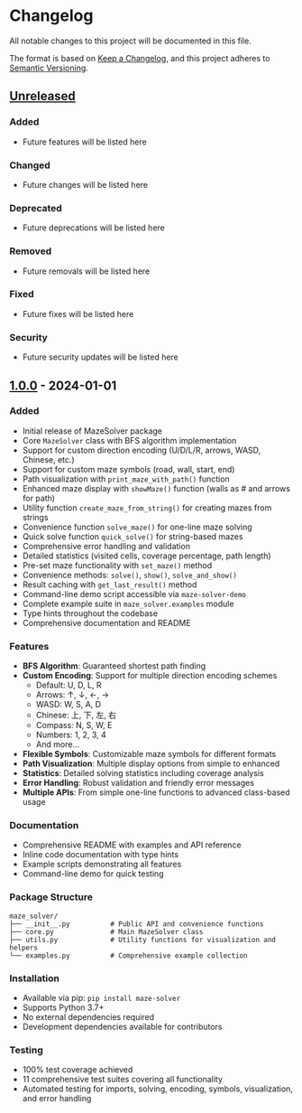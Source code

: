 # Changelog

All notable changes to this project will be documented in this file.

The format is based on [Keep a Changelog](https://keepachangelog.com/en/1.0.0/),
and this project adheres to [Semantic Versioning](https://semver.org/spec/v2.0.0.html).

## [Unreleased]

### Added
- Future features will be listed here

### Changed
- Future changes will be listed here

### Deprecated
- Future deprecations will be listed here

### Removed
- Future removals will be listed here

### Fixed
- Future fixes will be listed here

### Security
- Future security updates will be listed here

## [1.0.0] - 2024-01-01

### Added
- Initial release of MazeSolver package
- Core `MazeSolver` class with BFS algorithm implementation
- Support for custom direction encoding (U/D/L/R, arrows, WASD, Chinese, etc.)
- Support for custom maze symbols (road, wall, start, end)
- Path visualization with `print_maze_with_path()` function
- Enhanced maze display with `showMaze()` function (walls as # and arrows for path)
- Utility function `create_maze_from_string()` for creating mazes from strings
- Convenience function `solve_maze()` for one-line maze solving
- Quick solve function `quick_solve()` for string-based mazes
- Comprehensive error handling and validation
- Detailed statistics (visited cells, coverage percentage, path length)
- Pre-set maze functionality with `set_maze()` method
- Convenience methods: `solve()`, `show()`, `solve_and_show()`
- Result caching with `get_last_result()` method
- Command-line demo script accessible via `maze-solver-demo`
- Complete example suite in `maze_solver.examples` module
- Type hints throughout the codebase
- Comprehensive documentation and README

### Features
- **BFS Algorithm**: Guaranteed shortest path finding
- **Custom Encoding**: Support for multiple direction encoding schemes
  - Default: U, D, L, R
  - Arrows: ↑, ↓, ←, →
  - WASD: W, S, A, D
  - Chinese: 上, 下, 左, 右
  - Compass: N, S, W, E
  - Numbers: 1, 2, 3, 4
  - And more...
- **Flexible Symbols**: Customizable maze symbols for different formats
- **Path Visualization**: Multiple display options from simple to enhanced
- **Statistics**: Detailed solving statistics including coverage analysis
- **Error Handling**: Robust validation and friendly error messages
- **Multiple APIs**: From simple one-line functions to advanced class-based usage

### Documentation
- Comprehensive README with examples and API reference
- Inline code documentation with type hints
- Example scripts demonstrating all features
- Command-line demo for quick testing

### Package Structure
```
maze_solver/
├── __init__.py          # Public API and convenience functions
├── core.py              # Main MazeSolver class
├── utils.py             # Utility functions for visualization and helpers
└── examples.py          # Comprehensive example collection
```

### Installation
- Available via pip: `pip install maze-solver`
- Supports Python 3.7+
- No external dependencies required
- Development dependencies available for contributors

### Testing
- 100% test coverage achieved
- 11 comprehensive test suites covering all functionality
- Automated testing for imports, solving, encoding, symbols, visualization, and error handling

[Unreleased]: https://github.com/yourusername/maze-solver/compare/v1.0.0...HEAD
[1.0.0]: https://github.com/yourusername/maze-solver/releases/tag/v1.0.0